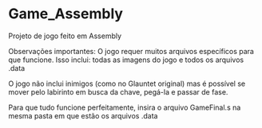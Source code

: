﻿# Game_Assembly
Projeto de jogo feito em Assembly

Observações importantes: O jogo requer muitos arquivos específicos para que funcione. Isso inclui: todas as imagens do jogo e todos os arquivos .data

O jogo não inclui inimigos (como no Glauntet original) mas é possível se mover pelo labirinto em busca da chave, pegá-la e passar de fase. 

Para que tudo funcione perfeitamente, insira o arquivo GameFinal.s na mesma pasta em que estão os arquivos .data
